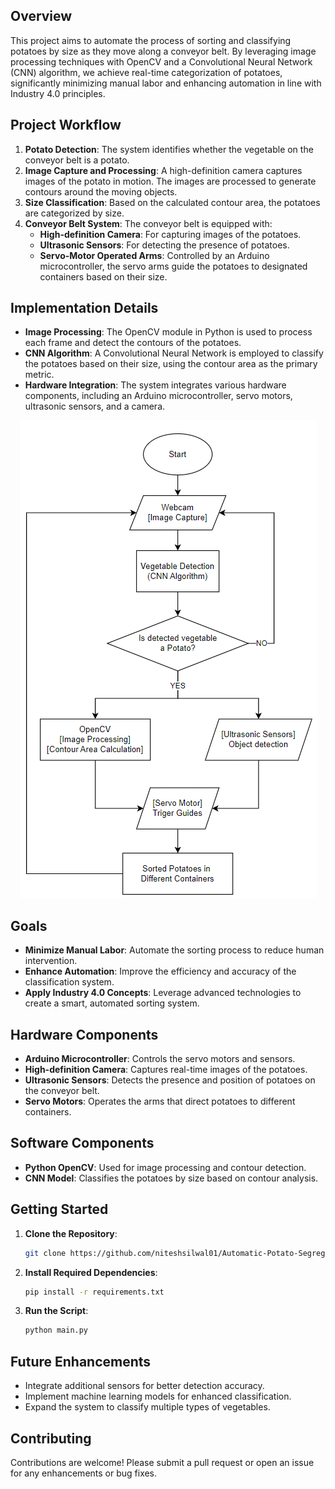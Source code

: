 ## Overview

This project aims to automate the process of sorting and classifying potatoes by size as they move along a conveyor belt. By leveraging image processing techniques with OpenCV and a Convolutional Neural Network (CNN) algorithm, we achieve real-time categorization of potatoes, significantly minimizing manual labor and enhancing automation in line with Industry 4.0 principles.

## Project Workflow

1. **Potato Detection**: The system identifies whether the vegetable on the conveyor belt is a potato. 
2. **Image Capture and Processing**: A high-definition camera captures images of the potato in motion. The images are processed to generate contours around the moving objects.
3. **Size Classification**: Based on the calculated contour area, the potatoes are categorized by size.
4. **Conveyor Belt System**: The conveyor belt is equipped with:
   - **High-definition Camera**: For capturing images of the potatoes.
   - **Ultrasonic Sensors**: For detecting the presence of potatoes.
   - **Servo-Motor Operated Arms**: Controlled by an Arduino microcontroller, the servo arms guide the potatoes to designated containers based on their size.

## Implementation Details

- **Image Processing**: The OpenCV module in Python is used to process each frame and detect the contours of the potatoes.
- **CNN Algorithm**: A Convolutional Neural Network is employed to classify the potatoes based on their size, using the contour area as the primary metric.
- **Hardware Integration**: The system integrates various hardware components, including an Arduino microcontroller, servo motors, ultrasonic sensors, and a camera.

<p align="center">
  <img src="https://github.com/niteshsilwal01/Automatic-Potato-Segregation/blob/main/images/Process%20Flowchart.png?raw=true" alt="Process Flowchart">
</p>


## Goals

- **Minimize Manual Labor**: Automate the sorting process to reduce human intervention.
- **Enhance Automation**: Improve the efficiency and accuracy of the classification system.
- **Apply Industry 4.0 Concepts**: Leverage advanced technologies to create a smart, automated sorting system.

## Hardware Components

- **Arduino Microcontroller**: Controls the servo motors and sensors.
- **High-definition Camera**: Captures real-time images of the potatoes.
- **Ultrasonic Sensors**: Detects the presence and position of potatoes on the conveyor belt.
- **Servo Motors**: Operates the arms that direct potatoes to different containers.

## Software Components

- **Python OpenCV**: Used for image processing and contour detection.
- **CNN Model**: Classifies the potatoes by size based on contour analysis.

## Getting Started

1. **Clone the Repository**:
   ```bash
   git clone https://github.com/niteshsilwal01/Automatic-Potato-Segregation.git
   ```
2. **Install Required Dependencies**:
   ```bash
   pip install -r requirements.txt
   ```
3. **Run the Script**:
   ```bash
   python main.py
   ```

## Future Enhancements

- Integrate additional sensors for better detection accuracy.
- Implement machine learning models for enhanced classification.
- Expand the system to classify multiple types of vegetables.

## Contributing

Contributions are welcome! Please submit a pull request or open an issue for any enhancements or bug fixes.
